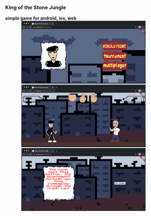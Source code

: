 <h3> King of the Stone Jungle </h3>
<b> simple game for android, ios, web </b>


<div align="center">
    <img src="/screenshots/Снимок экрана 2021-04-11 в 16.29.42.png" width="400px"</img> 
</div>

<div align="center">
    <img src="/screenshots/Снимок экрана 2021-04-11 в 16.30.01.png" width="400px"</img> 
</div>

<div align="center">
    <img src="/screenshots/Снимок экрана 2021-04-11 в 16.30.54.png" width="400px"</img> 
</div>
